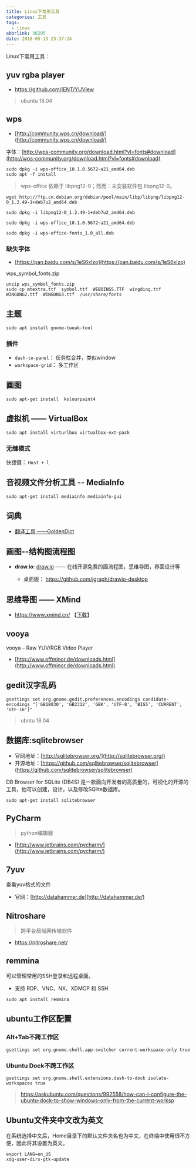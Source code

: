 ```yaml
---
title: Linux下常用工具
categories: 工具
tags:
  - linux
abbrlink: 36295
date: 2018-05-13 23:37:24
---
```


Linux下常用工具：

<!--more-->

## yuv rgba player

- https://github.com/IENT/YUView

> ubuntu 18.04

## wps

- [http://community.wps.cn/download/](http://community.wps.cn/download/)

字体：[http://wps-community.org/download.html?vl=fonts#download](http://wps-community.org/download.html?vl=fonts#download)

``` shell
sudo dpkg -i wps-office_10.1.0.5672~a21_amd64.deb
sudo apt -f install
```

>wps-office 依赖于 libpng12-0；然而：未安装软件包 libpng12-0。

``` shell
wget http://ftp.cn.debian.org/debian/pool/main/libp/libpng/libpng12-0_1.2.49-1+deb7u2_amd64.deb

sudo dpkg -i libpng12-0_1.2.49-1+deb7u2_amd64.deb

sudo dpkg -i wps-office_10.1.0.5672~a21_amd64.deb

sudo dpkg -i wps-office-fonts_1.0_all.deb
```

### 缺失字体

- [https://pan.baidu.com/s/1eS6xIzo](https://pan.baidu.com/s/1eS6xIzo)

wps_symbol_fonts.zip

``` shell
unzip wps_symbol_fonts.zip
sudo cp mtextra.ttf  symbol.ttf  WEBDINGS.TTF  wingding.ttf  WINGDNG2.ttf  WINGDNG3.ttf  /usr/share/fonts
```

## 主题

``` shell
sudo apt install gnome-tweak-tool
```

### 插件

- `dash-to-panel`： 任务栏合并，类似window
- `workspace-grid`： 多工作区


## 画图

``` shell
sudo apt-get install  kolourpaint4
```

## 虚拟机 —— VirtualBox

``` shell
sudo apt install virturlbox virtualbox-ext-pack
```

### 无缝模式

快捷键： `Host + l`


## 音视频文件分析工具 -- MediaInfo

``` shell
sudo apt-get install mediainfo mediainfo-gui
```

## 词典

- [翻译工具 ——GoldenDict](https://winddoing.github.io/post/eba28245.html)


## 画图--结构图流程图

- **draw.io**: [draw.io](https://www.draw.io/) —— 在线开源免费的画流程图，思维导图，界面设计等

  - 桌面版： https://github.com/jgraph/drawio-desktop

## 思维导图 —— XMind

- https://www.xmind.cn/ 【[下载](https://www.xmind.cn/download/)】


## vooya

vooya – Raw YUV/RGB Video Player

- [http://www.offminor.de/downloads.html](http://www.offminor.de/downloads.html)


## gedit汉字乱码

``` shell
gsettings set org.gnome.gedit.preferences.encodings candidate-encodings "['GB18030', 'GB2312', 'GBK', 'UTF-8', 'BIG5', 'CURRENT', 'UTF-16']"
```
> ubntu 18.04

## 数据库:sqlitebrowser

- 官网地址：[http://sqlitebrowser.org/](http://sqlitebrowser.org/)
- 开源地址：[https://github.com/sqlitebrowser/sqlitebrowser](https://github.com/sqlitebrowser/sqlitebrowser)

DB Browser for SQLite (DB4S) 是一款面向开发者的高质量的，可视化的开源的工具，他可以创建，设计，以及修改SQlite数据库。

``` shell
sudo apt-get install sqlitebrowser
```

## PyCharm

>python编辑器

- [http://www.jetbrains.com/pycharm/](http://www.jetbrains.com/pycharm/)


## 7yuv

查看yuv格式的文件

- 官网：[http://datahammer.de](http://datahammer.de/)


## Nitroshare

> 跨平台局域网传输软件

- https://nitroshare.net/

## remmina

可以管理常用的SSH登录和远程桌面。

- 支持 RDP、VNC、NX、XDMCP 和 SSH

``` shell
sudo apt install remmina
```

## ubuntu工作区配置

### Alt+Tab不跨工作区

``` shell
gsettings set org.gnome.shell.app-switcher current-workspace-only true
```

### Ubuntu Dock不跨工作区

``` shell
gsettings set org.gnome.shell.extensions.dash-to-dock isolate-workspaces true
```
> https://askubuntu.com/questions/992558/how-can-i-configure-the-ubuntu-dock-to-show-windows-only-from-the-current-worksp


## Ubuntu文件夹中文改为英文

在系统选择中文后，Home目录下的默认文件夹名也为中文，在终端中使用很不方便，因此将其设置为英文。

``` shell
export LANG=en_US
xdg-user-dirs-gtk-update
```
